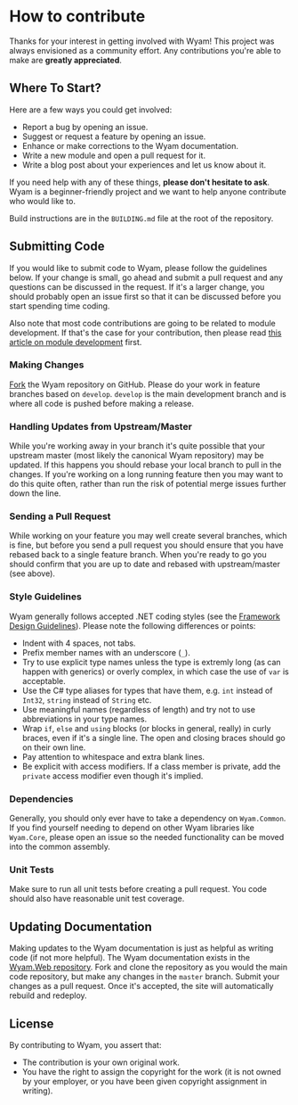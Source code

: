 # How to contribute

Thanks for your interest in getting involved with Wyam! This project was always envisioned as a community effort. Any contributions you're able to make are **greatly appreciated**.

## Where To Start?

Here are a few ways you could get involved:

- Report a bug by opening an issue.
- Suggest or request a feature by opening an issue.
- Enhance or make corrections to the Wyam documentation.
- Write a new module and open a pull request for it.
- Write a blog post about your experiences and let us know about it.

If you need help with any of these things, **please don't hesitate to ask**. Wyam is a beginner-friendly project and we want to help anyone contribute who would like to.

Build instructions are in the `BUILDING.md` file at the root of the repository.

## Submitting Code

If you would like to submit code to Wyam, please follow the guidelines below. If your change is small, go ahead and submit a pull request and any questions can be discussed in the request. If it's a larger change, you should probably open an issue first so that it can be discussed before you start spending time coding.

Also note that most code contributions are going to be related to module development. If that's the case for your contribution, then please read [this article on module development](http://wyam.io/docs/extensibility/writing-a-module) first.

### Making Changes

[Fork](http://help.github.com/forking/) the Wyam repository on GitHub. Please do your work in feature branches based on `develop`. `develop` is the main development branch and is where all code is pushed before making a release.

### Handling Updates from Upstream/Master

While you're working away in your branch it's quite possible that your upstream master (most likely the canonical Wyam repository) may be updated. If this happens you should rebase your local branch to pull in the changes. If you're working on a long running feature then you may want to do this quite often, rather than run the risk of potential merge issues further down the line.

### Sending a Pull Request

While working on your feature you may well create several branches, which is fine, but before you send a pull request you should ensure that you have rebased back to a single feature branch. When you're ready to go you should confirm that you are up to date and rebased with upstream/master (see above).

### Style Guidelines

Wyam generally follows accepted .NET coding styles (see the [Framework Design Guidelines](https://msdn.microsoft.com/en-us/library/ms229042%28v=vs.110%29.aspx)). Please note the following differences or points:

- Indent with 4 spaces, not tabs.
- Prefix member names with an underscore (`_`).
- Try to use explicit type names unless the type is extremly long (as can happen with generics) or overly complex, in which case the use of `var` is acceptable.
- Use the C# type aliases for types that have them, e.g. `int` instead of `Int32`, `string` instead of `String` etc.
- Use meaningful names (regardless of length) and try not to use abbreviations in your type names.
- Wrap `if`, `else` and `using` blocks (or blocks in general, really) in curly braces, even if it's a single line. The open and closing braces should go on their own line.
- Pay attention to whitespace and extra blank lines.
- Be explicit with access modifiers. If a class member is private, add the `private` access modifier even though it's implied. 

### Dependencies

Generally, you should only ever have to take a dependency on `Wyam.Common`. If you find yourself needing to depend on other Wyam libraries like `Wyam.Core`, please open an issue so the needed functionality can be moved into the common assembly.

### Unit Tests

Make sure to run all unit tests before creating a pull request. You code should also have reasonable unit test coverage.

## Updating Documentation

Making updates to the Wyam documentation is just as helpful as writing code (if not more helpful). The Wyam documentation exists in the [Wyam.Web repository](https://github.com/Wyamio/Wyam.Web). Fork and clone the repository as you would the main code repository, but make any changes in the `master` branch. Submit your changes as a pull request. Once it's accepted, the site will automatically rebuild and redeploy. 

## License
By contributing to Wyam, you assert that:

* The contribution is your own original work.
* You have the right to assign the copyright for the work (it is not owned by your employer, or
  you have been given copyright assignment in writing).